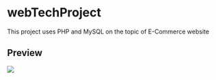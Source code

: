 # webTechProject
This project uses PHP and MySQL on the topic of E-Commerce website
## Preview
<img src="https://cdn.discordapp.com/attachments/1047178425858789458/1078187413677015090/image.png" />

